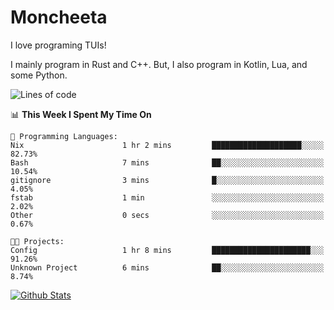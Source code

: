 # Moncheeta

I love programing TUIs!

I mainly program in Rust and C++. But, I also program in Kotlin, Lua, and some Python.

<!--START_SECTION:waka-->
![Lines of code](https://img.shields.io/badge/From%20Hello%20World%20I%27ve%20Written-230%20lines%20of%20code-blue)

📊 **This Week I Spent My Time On** 

```text
💬 Programming Languages: 
Nix                      1 hr 2 mins         ████████████████████░░░░░   82.73% 
Bash                     7 mins              ██░░░░░░░░░░░░░░░░░░░░░░░   10.54% 
gitignore                3 mins              █░░░░░░░░░░░░░░░░░░░░░░░░   4.05% 
fstab                    1 min               ░░░░░░░░░░░░░░░░░░░░░░░░░   2.02% 
Other                    0 secs              ░░░░░░░░░░░░░░░░░░░░░░░░░   0.67%

🐱‍💻 Projects: 
Config                   1 hr 8 mins         ██████████████████████░░░   91.26% 
Unknown Project          6 mins              ██░░░░░░░░░░░░░░░░░░░░░░░   8.74%

```


<!--END_SECTION:waka-->

[![Github Stats](https://github-readme-stats.vercel.app/api?username=Moncheeta&show_icons=true&hide=stars&include_all_commits=true&theme=dracula)](https://github.com/anuraghazra/github-readme-stats)
